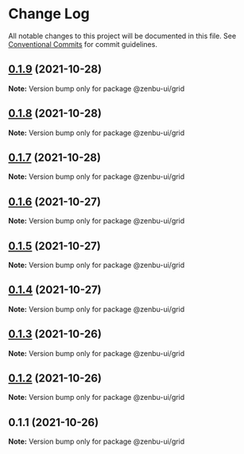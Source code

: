 # Change Log

All notable changes to this project will be documented in this file.
See [Conventional Commits](https://conventionalcommits.org) for commit guidelines.

## [0.1.9](https://github.com/KodepandaID/zenbu-ui/compare/@zenbu-ui/grid@0.1.8...@zenbu-ui/grid@0.1.9) (2021-10-28)

**Note:** Version bump only for package @zenbu-ui/grid





## [0.1.8](https://github.com/KodepandaID/zenbu-ui/compare/@zenbu-ui/grid@0.1.7...@zenbu-ui/grid@0.1.8) (2021-10-28)

**Note:** Version bump only for package @zenbu-ui/grid





## [0.1.7](https://github.com/KodepandaID/zenbu-ui/compare/@zenbu-ui/grid@0.1.6...@zenbu-ui/grid@0.1.7) (2021-10-28)

**Note:** Version bump only for package @zenbu-ui/grid





## [0.1.6](https://github.com/KodepandaID/zenbu-ui/compare/@zenbu-ui/grid@0.1.5...@zenbu-ui/grid@0.1.6) (2021-10-27)

**Note:** Version bump only for package @zenbu-ui/grid





## [0.1.5](https://github.com/KodepandaID/zenbu-ui/compare/@zenbu-ui/grid@0.1.4...@zenbu-ui/grid@0.1.5) (2021-10-27)

**Note:** Version bump only for package @zenbu-ui/grid





## [0.1.4](https://github.com/KodepandaID/zenbu-ui/compare/@zenbu-ui/grid@0.1.3...@zenbu-ui/grid@0.1.4) (2021-10-27)

**Note:** Version bump only for package @zenbu-ui/grid





## [0.1.3](https://github.com/KodepandaID/zenbu-ui/compare/@zenbu-ui/grid@0.1.2...@zenbu-ui/grid@0.1.3) (2021-10-26)

**Note:** Version bump only for package @zenbu-ui/grid





## [0.1.2](https://github.com/KodepandaID/zenbu-ui/compare/@zenbu-ui/grid@0.1.1...@zenbu-ui/grid@0.1.2) (2021-10-26)

**Note:** Version bump only for package @zenbu-ui/grid





## 0.1.1 (2021-10-26)

**Note:** Version bump only for package @zenbu-ui/grid
